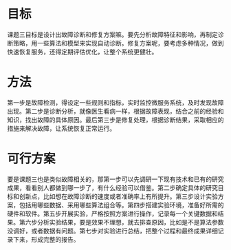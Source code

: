 # 目标
课题三目标是设计出故障诊断和修复方案嘛。要先分析故障特征和影响，再制定诊断策略，用一些算法和模型来实现自动诊断。修复方案呢，要考虑多种情况，做到快速恢复服务，还得定期评估优化，让整个系统更健壮。

# 方法
第一步是故障检测，得设定一些规则和指标，实时监控微服务系统，及时发现故障出现。第二步是诊断分析，就像医生看病一样，根据故障表现，结合之前的经验和知识，找出故障的具体原因。最后第三步是修复处理，根据诊断结果，采取相应的措施来解决故障，让系统恢复正常运行。

# 可行方案
要是课题三也是类似故障相关的，那第一步可以先调研一下现有技术和已有的研究成果，看看别人都做到哪一步了，有什么经验可以借鉴。第二步确定具体的研究目标和创新点，比如想在故障诊断的速度或者准确率上有所提升。第三步设计实验方案，包括用哪些数据、采用哪些算法组合等。第四步搭建实验环境，准备好所需的硬件和软件。第五步开展实验，严格按照方案进行操作，记录每一个关键数据和结果。第六步分析实验结果，要是效果不理想，就去排查原因，比如是不是算法参数没调好，或者数据有问题。第七步对实验进行总结，把整个过程和最终成果详细记录下来，形成完整的报告。
<!--stackedit_data:
eyJoaXN0b3J5IjpbMzYzMTQxNzg0XX0=
-->